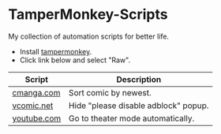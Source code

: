 # TamperMonkey-Scripts
My collection of automation scripts for better life.
- Install [tampermonkey](https://microsoftedge.microsoft.com/addons/detail/tampermonkey/iikmkjmpaadaobahmlepeloendndfphd).
- Click link below and select "Raw".

| Script  | Description |
| ------------- | ------------- |
| [cmanga.com](./scripts/cmanga.js) | Sort comic by newest. |
| [vcomic.net](./scripts/vcomic.js) | Hide "please disable adblock" popup. |
| [youtube.com](./scripts/youtube.js) | Go to theater mode automatically. |
